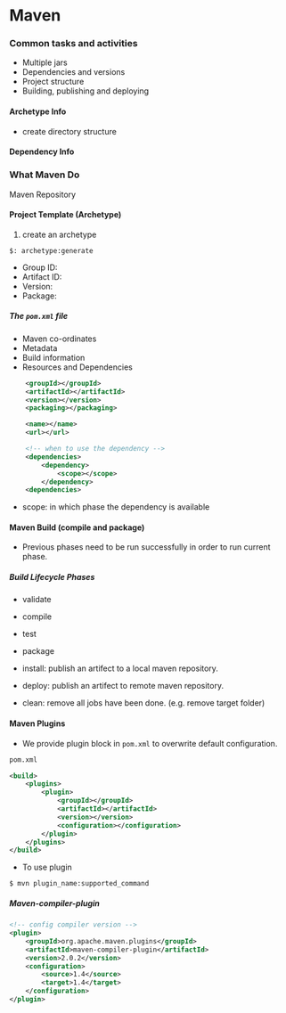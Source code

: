 # Maven

### Common tasks and activities
* Multiple jars
* Dependencies and versions
* Project structure
* Building, publishing and deploying

#### Archetype Info
* create directory structure

#### Dependency Info

### What Maven Do
Maven Repository

#### Project Template (Archetype)
1. create an archetype
```shell
$: archetype:generate
```
  * Group ID:
  * Artifact ID:
  * Version: 
  * Package:

##### The `pom.xml` file
* Maven co-ordinates
* Metadata
* Build information
* Resources and Dependencies

```xml
	<groupId></groupId>
	<artifactId></artifactId>
	<version></version>
	<packaging></packaging>

	<name></name>
	<url></url>

	<!-- when to use the dependency -->
	<dependencies>
		<dependency>
			<scope></scope>
		</dependency>
	<dependencies>
```

* scope: in which phase the dependency is available

#### Maven Build (compile and package)
* Previous phases need to be run successfully in order to run current phase.

##### Build Lifecycle Phases
* validate
* compile
* test
* package
* install: publish an artifect to a local maven repository.
* deploy: publish an artifect to remote maven repository.

* clean: remove all jobs have been done. (e.g. remove target folder)

#### Maven Plugins
* We provide plugin block in `pom.xml` to overwrite default configuration.

```xml
pom.xml

<build>
	<plugins>
		<plugin>
			<groupId></groupId>
			<artifactId></artifactId>
			<version></version>
			<configuration></configuration>
		</plugin>
	</plugins>
</build>
```

* To use plugin
```shell
$ mvn plugin_name:supported_command
```

##### Maven-compiler-plugin
```xml
<!-- config compiler version -->
<plugin>
	<groupId>org.apache.maven.plugins</groupId>
	<artifactId>maven-compiler-plugin</artifactId>
	<version>2.0.2</version>
	<configuration>
		<source>1.4</source>
		<target>1.4</target>
	</configuration>
</plugin>
```







